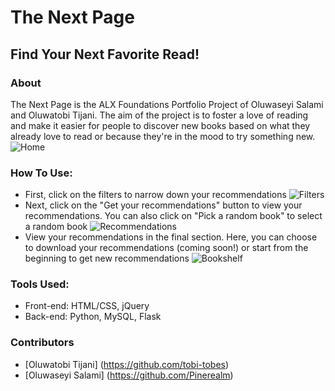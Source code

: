 # The Next Page
## Find Your Next Favorite Read!

### About
The Next Page is the ALX Foundations Portfolio Project of Oluwaseyi Salami and Oluwatobi Tijani. The aim of the project is to foster a love of reading and make it easier for people to discover new books based on what they already love to read or because they're in the mood to try something new.
![Home](https://imgur.com/KBAviT9)

### How To Use:
- First, click on the filters to narrow down your recommendations
![Filters](https://imgur.com/GjYeGHN)
- Next, click on the "Get your recommendations" button to view your recommendations. You can also click on "Pick a random book" to select a random book
![Recommendations](https://imgur.com/CfOQmOc)
- View your recommendations in the final section. Here, you can choose to download your recommendations (coming soon!) or start from the beginning to get new recommendations
![Bookshelf](https://imgur.com/X6UGnVV)

### Tools Used:
- Front-end: HTML/CSS, jQuery
- Back-end: Python, MySQL, Flask

### Contributors
- [Oluwatobi Tijani] (https://github.com/tobi-tobes)
- [Oluwaseyi Salami] (https://github.com/Pinerealm)
